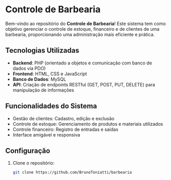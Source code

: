 # Controle de Barbearia

Bem-vindo ao repositório do **Controle de Barbearia**! Este sistema tem como objetivo gerenciar o controle de estoque, financeiro e de clientes de uma barbearia, proporcionando uma administração mais eficiente e prática.

## Tecnologias Utilizadas

- **Backend**: PHP (orientado a objetos e comunicação com banco de dados via PDO)
- **Frontend**: HTML, CSS e JavaScript
- **Banco de Dados**: MySQL
- **API**: Criação de endpoints RESTful (GET, POST, PUT, DELETE) para manipulação de informações

## Funcionalidades do Sistema

- Gestão de clientes: Cadastro, edição e exclusão
- Controle de estoque: Gerenciamento de produtos e materiais utilizados
- Controle financeiro: Registro de entradas e saídas
- Interface amigável e responsiva

## Configuração

1. Clone o repositório:
   ```bash
   git clone https://github.com/BrunoToniatti/barbearia
